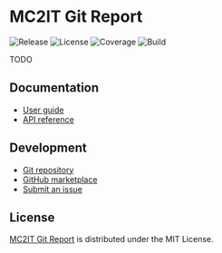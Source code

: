 # MC2IT Git Report
![Release](https://badgen.net/badge/action/v0.1.0/blue) ![License](https://badgen.net/badge/license/MIT/blue) ![Coverage](https://badgen.net/coveralls/c/github/mc2it/git-report) ![Build](https://badgen.net/github/checks/mc2it/git-report)

TODO

## Documentation
- [User guide](https://github.com/mc2it/git-report/wiki)
- [API reference](https://mc2it.github.io/git-report)

## Development
- [Git repository](https://github.com/mc2it/git-report)
- [GitHub marketplace](https://github.com/marketplace/actions/git-report)
- [Submit an issue](https://github.com/mc2it/git-report/issues)

## License
[MC2IT Git Report](https://github.com/mc2it/git-report) is distributed under the MIT License.
